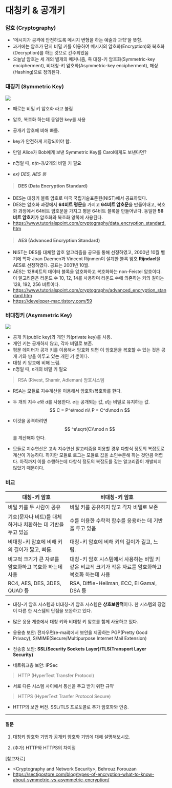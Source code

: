 # 대칭키 & 공개키

### 암호 (Cryptography)

* '메시지가 공격에 안전하도록 메시지 변형을 하는 예술과 과학'을 뜻함.
* 과거에는 암호가 단지 비밀 키를 이용하여 메시지의 암호화(Encryption)와 복호화(Decryption)를 하는 것으로 간주되었음
* 오늘날 암호는 세 개의 별개의 메커니즘, 즉 대칭-키 암호화(Symmetric-key encipherment), 비대칭-키 암호화(Asymmetric-key encipherment), 해싱(Hashing)으로 정의된다.



### 대칭키 (Symmetric Key)

![](https://sectigostore.com/blog/wp-content/uploads/2020/04/types-of-encryption-symmetric-encryption.png)

* 때로는 비밀 키 암호화 라고 불림

* 암호, 복호화 하는데 동일한 key를 사용

* 공개키 암호에 비해 빠름.

* key가 안전하게 저장되어야 함.

* 만일 Alice가 Bob에게 보낸 Symmetric Key를 Carol에게도 보낸다면?

* n명일 때, *n(n-1)/2*개의 비밀 키 필요

* *ex) DES, AES 등* 

  

> #### DES (Data Encryption Standard)

* DES는 대칭키 블록 암호로 미국 국립기술표준원(NIST)에서 공표하였다.
* DES는 암호화 과정에서 **64비트 평문**을 가지고 **64비트 암호문**을 만들어내고, 복호화 과정에서 64비트 암호문을 가지고 평문 64비트 블록을 만들어낸다. 동일한 **56비트 암호키**가 암호화와 복호화 양쪽에 사용된다.
* https://www.tutorialspoint.com/cryptography/data_encryption_standard.htm



> #### AES (Advanced Encryption Standard)

* NIST는 DES를 대체할 암호 알고리즘을 공모를 통해 선정하였고, 2000년 10월 벨기에 학자 Joan Daemen과 Vincent Rijnmen이 설계한 블록 암호 **Rijndael**을 AES로 선정하였다. 공표는 2001년 10월.
* AES는 128비트의 데이터 블록을 암호화하고 복호화하는 non-Feistel 암호이다. 이 알고리즘은 라운드 수 10, 12, 14를 사용하며 라운드 수에 의존하는 키의 길이는 128, 192, 256 비트이다.
* https://www.tutorialspoint.com/cryptography/advanced_encryption_standard.htm
* https://developer-mac.tistory.com/59





### 비대칭키 (Asymmetric Key)

![](https://sectigostore.com/blog/wp-content/uploads/2020/04/types-of-encryption-asymmetric-encryption.png)

* 공개 키(public key)와 개인 키(private key)를 사용.
* 개인 키는 공개하지 않고, 각자 비밀로 보존.
* 평문 데이터가 공개 키를 이용해서 암호화 되면 이 암호문을 복호할 수 있는 것은 공개 키와 쌍을 이루고 있는 개인 키 뿐이다.
* 대칭 키 암호에 비해 느림.
* n명일 때, *n*개의 비밀 키 필요



> RSA (Rivest, Shamir, Adleman) 암호시스템

* RSA는 모듈로 지수계산을 이용해서 암호화/복호화를 한다.

* 두 개의 지수 *e*와 *d*를 사용한다. *e*는 공개되는 값, *d*는 비밀로 유지하는 값.
  $$
  C = P^e\mod n\\
  P = C^d\mod n
  $$
  

* 이것을 공격하려면 
  $$
  ^e\sqrt{C}\mod n
  $$
  를 계산해야 한다.

* 모듈로 지수연산은 고속 지수연산 알고리즘을 이용할 경우 다항식 정도의 복잡도로 계산이 가능하다. 하지만 모듈로 로그는 모듈로 값을 소인수분해 하는 것만큼 어렵다. 아직까지 이를 수행하는데 다항식 정도의 복잡도를 갖는 알고리즘이 개발되지 않았기 때문이다.



### 비교

| 대칭-키 암호                                                | 비대칭-키 암호                                               |
| ----------------------------------------------------------- | ------------------------------------------------------------ |
| 비밀 키를 두 사람이 공유                                    | 비밀 키를 공유하지 않고 각자 비밀로 보존                     |
| 기호(문자나 비트)를 대체하거나 치환하는 데 기반을 두고 있음 | 수를 이용한 수학적 함수를 응용하는 데 기반을 두고 있음       |
| 비대칭-키 암호에 비해 키의 길이가 짧고, 빠름.               | 대칭-키 암호에 비해 키의 길이가 길고, 느림.                  |
| 비교적 크기가 큰 자료를 암호화하고 복호화 하는데 사용       | 대칭-키 암호 시스템에서 사용하는 비밀 키 같은 비교적 크기가 작은 자료를 암호화하고 복호화 하는데 사용 |
| RC4, AES, DES, 3DES, QUAD 등                                | RSA, Diffie-Hellman, ECC, El Gamal, DSA 등                   |

* 대칭-키 암호 시스템과 비대칭-키 암호 시스템은 **상호보완적**이다. 한 시스템의 장점이 다른 한 시스템의 단점을 보완하고 있다.
* 많은 응용 계층에서 대칭 키와 비대칭 키 암호를 함께 사용하고 있다.

* 응용층 보안: 전자우편(e-mail)에서 보안을 제공하는 PGP(Pretty Good Privacy), S/MIME(Secure/Multipurpose Internet Mail Extension)
* 전송층 보안: **SSL(Security Sockets Layer)/TLS(Transport Layer Security)** 
* 네트워크층 보안: IPSec







> HTTP (HyperText Transfer Protocol)

* 서로 다른 시스템 사이에서 통신을 주고 받기 위한 규약

> HTTPS (HyperText Tranfer Protocol Secure)

* HTTP의 보안 버전. SSL/TLS 프로토콜로 추가 암호화와 인증.





---

#### 질문

1. 대칭키 암호화 기법과 공개키 암호화 기법에 대해 설명해보시오.

2. (추가) HTTP와 HTTPS의 차이점





[참고자료]

* \<Cryptography and Network Security>, Behrouz Forouzan
* https://sectigostore.com/blog/types-of-encryption-what-to-know-about-symmetric-vs-asymmetric-encryption/

